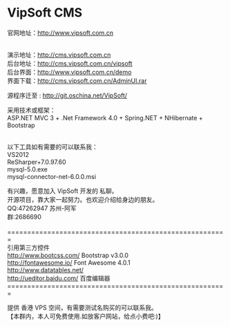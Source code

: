 ﻿VipSoft CMS
=======
官网地址：http://www.vipsoft.com.cn <br/><br/>

演示地址：http://cms.vipsoft.com.cn <br/>
后台地址：http://cms.vipsoft.com.cn/vipsoft  <br/>
后台界面：http://www.vipsoft.com.cn/demo  <br/>
界面下载：http://cms.vipsoft.com.cn/AdminUI.rar  <br/>


源程序迁至  : http://git.oschina.net/VipSoft/  <br/>




采用技术或框架： <br/>
ASP.NET MVC 3 + .Net Framework 4.0 + Spring.NET + NHibernate + Bootstrap <br/>

 <br/>
以下工具如有需要的可以联系我： <br/>
VS2012  <br/>
ReSharper+7.0.97.60 <br/>
mysql-5.0.exe <br/>
mysql-connector-net-6.0.0.msi <br/>
 

有兴趣，愿意加入 VipSoft 开发的 私聊。 <br/>
开源项目，靠大家一起努力。也欢迎介绍给身边的朋友。 <br/>
QQ:47262947  苏州-阿军   <br/>
群:2686690 <br/>
 <br/>
======================================================= <br/>
引用第三方控件 <br/>
http://www.bootcss.com/						Bootstrap v3.0.0 <br/>
http://fontawesome.io/						 Font Awesome 4.0.1 <br/>
http://www.datatables.net/   <br/>
http://ueditor.baidu.com/    百度编辑器<br/>
======================================================= <br/>

提供 香港 VPS 空间，有需要测试名购买的可以联系我。<br/>
【本群内，本人可免费使用.如放客户网站，给点小费吧:)】 <br/>


